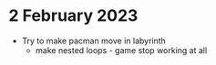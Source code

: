 # 2 February 2023
* Try to make pacman move in labyrinth
  * make nested loops - game stop working at all